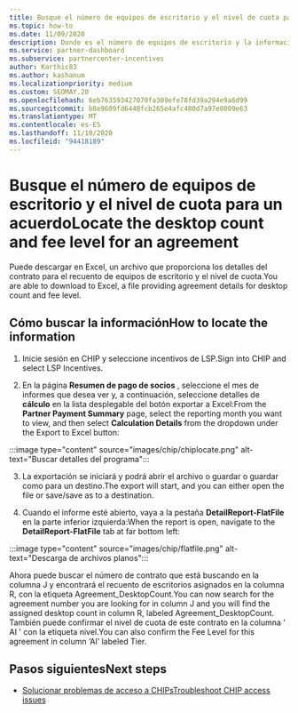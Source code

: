 ```yaml
---
title: Busque el número de equipos de escritorio y el nivel de cuota para un acuerdo
ms.topic: how-to
ms.date: 11/09/2020
description: Donde es el número de equipos de escritorio y la información de nivel de cuota en CHIP.
ms.service: partner-dashboard
ms.subservice: partnercenter-incentives
author: Karthic83
ms.author: kashanum
ms.localizationpriority: medium
ms.custom: SEOMAY.20
ms.openlocfilehash: 6eb763593427070fa309efe78fd39a294e9a6d99
ms.sourcegitcommit: b8e9609fd6448fcb265e4afc480d7a97e8009e63
ms.translationtype: MT
ms.contentlocale: es-ES
ms.lasthandoff: 11/10/2020
ms.locfileid: "94418189"
---
```

# <a name="locate-the-desktop-count-and-fee-level-for-an-agreement"></a><span data-ttu-id="c0087-103">Busque el número de equipos de escritorio y el nivel de cuota para un acuerdo</span><span class="sxs-lookup"><span data-stu-id="c0087-103">Locate the desktop count and fee level for an agreement</span></span>

<span data-ttu-id="c0087-104">Puede descargar en Excel, un archivo que proporciona los detalles del contrato para el recuento de equipos de escritorio y el nivel de cuota.</span><span class="sxs-lookup"><span data-stu-id="c0087-104">You are able to download to Excel, a file providing agreement details for desktop count and fee level.</span></span>

## <a name="how-to-locate-the-information"></a><span data-ttu-id="c0087-105">Cómo buscar la información</span><span class="sxs-lookup"><span data-stu-id="c0087-105">How to locate the information</span></span>

1. <span data-ttu-id="c0087-106">Inicie sesión en CHIP y seleccione incentivos de LSP.</span><span class="sxs-lookup"><span data-stu-id="c0087-106">Sign into CHIP and select LSP Incentives.</span></span>

2. <span data-ttu-id="c0087-107">En la página **Resumen de pago de socios** , seleccione el mes de informes que desea ver y, a continuación, seleccione detalles de **cálculo** en la lista desplegable del botón exportar a Excel:</span><span class="sxs-lookup"><span data-stu-id="c0087-107">From the **Partner Payment Summary** page, select the reporting month you want to view, and then select **Calculation Details** from the dropdown under the Export to Excel button:</span></span>

:::image type="content" source="images/chip/chiplocate.png" alt-text="Buscar detalles del programa":::

3. <span data-ttu-id="c0087-109">La exportación se iniciará y podrá abrir el archivo o guardar o guardar como para un destino.</span><span class="sxs-lookup"><span data-stu-id="c0087-109">The export will start, and you can either open the file or save/save as to a destination.</span></span>

4. <span data-ttu-id="c0087-110">Cuando el informe esté abierto, vaya a la pestaña **DetailReport-FlatFile** en la parte inferior izquierda:</span><span class="sxs-lookup"><span data-stu-id="c0087-110">When the report is open, navigate to the **DetailReport-FlatFile** tab at far bottom left:</span></span>

:::image type="content" source="images/chip/flatfile.png" alt-text="Descarga de archivos planos":::

<span data-ttu-id="c0087-112">Ahora puede buscar el número de contrato que está buscando en la columna J y encontrará el recuento de escritorios asignados en la columna R, con la etiqueta Agreement_DesktopCount.</span><span class="sxs-lookup"><span data-stu-id="c0087-112">You can now search for the agreement number you are looking for in column J and you will find the assigned desktop count in column R, labeled Agreement_DesktopCount.</span></span> <span data-ttu-id="c0087-113">También puede confirmar el nivel de cuota de este contrato en la columna ' AI ' con la etiqueta nivel.</span><span class="sxs-lookup"><span data-stu-id="c0087-113">You can also confirm the Fee Level for this agreement in column ‘AI’ labeled Tier.</span></span>

## <a name="next-steps"></a><span data-ttu-id="c0087-114">Pasos siguientes</span><span class="sxs-lookup"><span data-stu-id="c0087-114">Next steps</span></span>

- [<span data-ttu-id="c0087-115">Solucionar problemas de acceso a CHIPs</span><span class="sxs-lookup"><span data-stu-id="c0087-115">Troubleshoot CHIP access issues</span></span>](chip-access-trouble.md)
